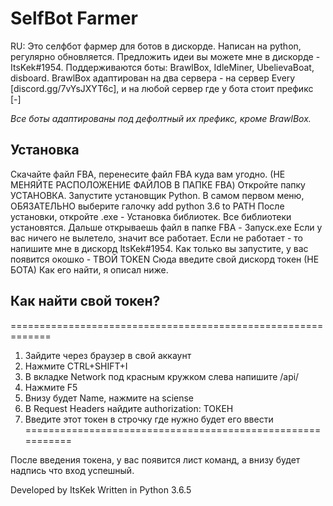 # SelfBot Farmer

RU:
Это селфбот фармер для ботов в дискорде. Написан на python, регулярно обновляется.
Предложить идеи вы можете мне в дискорде - ItsKek#1954.
Поддерживаются боты:
BrawlBox, IdleMiner, UbelievaBoat, disboard.
BrawlBox адаптирован на два сервера - на сервер Every [discord.gg/7vYsJXYT6c], и на любой сервер где у бота стоит префикс [-]

*Все боты адаптированы под дефолтный их префикс, кроме BrawlBox.*

## Установка
Скачайте файл FBA, перенесите файл FBA куда вам угодно. (НЕ МЕНЯЙТЕ РАСПОЛОЖЕНИЕ ФАЙЛОВ В ПАПКЕ FBA)
Откройте папку УСТАНОВКА.
Запустите установщик Python. В самом первом меню, ОБЯЗАТЕЛЬНО выберите галочку add python 3.6 to PATH
После установки, откройте .exe - Установка библиотек. Все библиотеки установятся.
Дальше открываешь файл в папке FBA - Запуск.exe
Если у вас ничего не вылетело, значит все работает.
Если не работает - то напишите мне в дискорд ItsKek#1954.
Как только вы запустите, у вас появится окошко - ТВОЙ TOKEN
Сюда введите свой дискорд токен (НЕ БОТА)
Как его найти, я описал ниже.

## Как найти свой токен?
=============================================================
1. Зайдите через браузер в свой аккаунт
2. Нажмите CTRL+SHIFT+I
3. В вкладке Network под красным кружком слева напишите /api/
4. Нажмите F5
5. Внизу будет Name, нажмите на sciense
6. В Request Headers найдите authorization: ТОКЕН
7. Введите этот токен в строчку где нужно будет его ввести
===========================================================


После введения токена, у вас появится лист команд, а внизу будет надпись что вход успешный.



Developed by ItsKek
Written in Python 3.6.5
